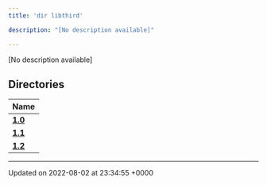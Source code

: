 ```yaml
---
title: 'dir libthird'

description: "[No description available]"

---
```







[No description available]

## Directories

| Name           |
| -------------- |
| **[1.0](/documentation/code/main/files/dir_8f73f5946d66c349bdd8f7018e5320bf/#dir-1.0)**  |
| **[1.1](/documentation/code/main/files/dir_a845c478c438a6141c8d029c79108bfd/#dir-1.1)**  |
| **[1.2](/documentation/code/main/files/dir_7f992b9dc14fc5ffaba8620ee097a6ff/#dir-1.2)**  |






-------------------------------

Updated on 2022-08-02 at 23:34:55 +0000
